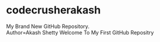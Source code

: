 # codecrusherakash
My Brand New GitHub Repository.
<br>
Author=Akash Shetty
Welcome To My First GitHub Repositry 
